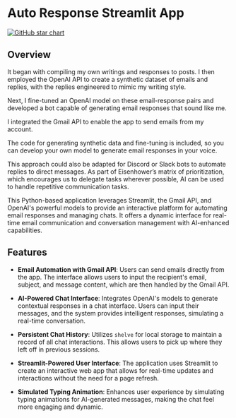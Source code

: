 # Auto Response Streamlit App
[![GitHub star chart](https://img.shields.io/github/stars/blakeamtech/blake-email-sender?style=flat-square)](https://star-history.com/#blakeamtech/blake-email-sender)
## Overview

It began with compiling my own writings and responses to posts. I then employed the OpenAI API to create a synthetic dataset of emails and replies, with the replies engineered to mimic my writing style.

Next, I fine-tuned an OpenAI model on these email-response pairs and developed a bot capable of generating email responses that sound like me.

I integrated the Gmail API to enable the app to send emails from my account.

The code for generating synthetic data and fine-tuning is included, so you can develop your own model to generate email responses in your voice.

This approach could also be adapted for Discord or Slack bots to automate replies to direct messages. As part of Eisenhower’s matrix of prioritization, which encourages us to delegate tasks wherever possible, AI can be used to handle repetitive communication tasks.

This Python-based application leverages Streamlit, the Gmail API, and OpenAI's powerful models to provide an interactive platform for automating email responses and managing chats. It offers a dynamic interface for real-time email communication and conversation management with AI-enhanced capabilities.

## Features

- **Email Automation with Gmail API**: Users can send emails directly from the app. The interface allows users to input the recipient's email, subject, and message content, which are then handled by the Gmail API.

- **AI-Powered Chat Interface**: Integrates OpenAI's models to generate contextual responses in a chat interface. Users can input their messages, and the system provides intelligent responses, simulating a real-time conversation.

- **Persistent Chat History**: Utilizes `shelve` for local storage to maintain a record of all chat interactions. This allows users to pick up where they left off in previous sessions.

- **Streamlit-Powered User Interface**: The application uses Streamlit to create an interactive web app that allows for real-time updates and interactions without the need for a page refresh.

- **Simulated Typing Animation**: Enhances user experience by simulating typing animations for AI-generated messages, making the chat feel more engaging and dynamic.

